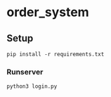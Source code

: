 # order_system

## Setup
```
pip install -r requirements.txt
```

### Runserver
```
python3 login.py
```

